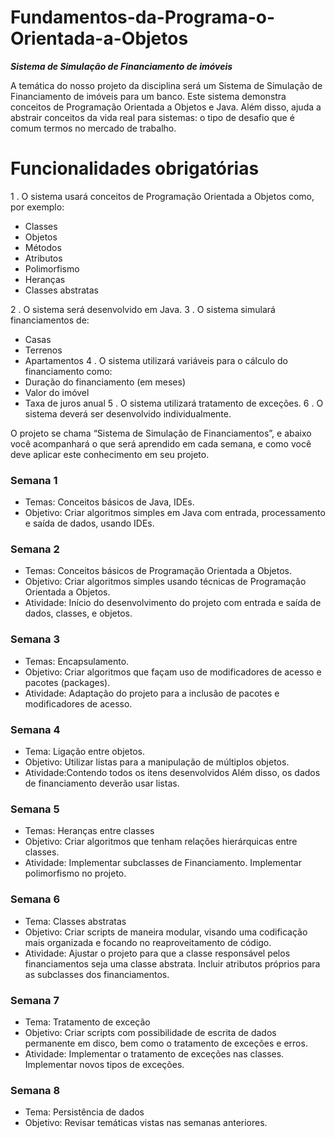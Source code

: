 # Fundamentos-da-Programa-o-Orientada-a-Objetos
 ***Sistema de Simulação de Financiamento de imóveis***

A temática do nosso projeto da disciplina será um Sistema de Simulação de Financiamento de imóveis para um banco. Este sistema demonstra conceitos de Programação Orientada a Objetos e Java. Além disso, ajuda a abstrair conceitos da vida real para sistemas: o tipo de desafio que é comum termos no mercado de trabalho.

# Funcionalidades obrigatórias
  1 . O sistema usará conceitos de Programação Orientada a Objetos como, por exemplo:

 - Classes
 - Objetos
 - Métodos
 - Atributos
 - Polimorfismo
 - Heranças
 - Classes abstratas

 2 . O sistema será desenvolvido em Java. 
 3 . O sistema simulará financiamentos de:
 - Casas
 - Terrenos
 - Apartamentos
 4 . O sistema utilizará variáveis para o cálculo do financiamento como:
 - Duração do financiamento (em meses)
 - Valor do imóvel
 - Taxa de juros anual
 5 . O sistema utilizará tratamento de exceções.
 6 . O sistema deverá ser desenvolvido individualmente.

 O projeto se chama “Sistema de Simulação de Financiamentos”, e abaixo você acompanhará o que será aprendido em cada semana, e como você deve aplicar este conhecimento em seu projeto.

 ### Semana 1
 - Temas: Conceitos básicos de Java, IDEs.
 - Objetivo: Criar algoritmos simples em Java com entrada, processamento e saída de dados, usando IDEs.
 
 ### Semana 2
 - Temas: Conceitos básicos de Programação Orientada a Objetos.
 - Objetivo: Criar algoritmos simples usando técnicas de Programação Orientada a Objetos.
 - Atividade: Início do desenvolvimento do projeto com entrada e saída de dados, classes, e objetos.
 
 ### Semana 3
 - Temas: Encapsulamento.
 - Objetivo: Criar algoritmos que façam uso de modificadores de acesso e pacotes (packages).
 - Atividade: Adaptação do projeto para a inclusão de pacotes e modificadores de acesso.
 
 ### Semana 4 
 - Tema: Ligação entre objetos.
 - Objetivo: Utilizar listas para a manipulação de múltiplos objetos.
 - Atividade:Contendo todos os itens desenvolvidos Além disso, os dados de financiamento deverão usar listas.
 
 ### Semana 5
 - Temas: Heranças entre classes
 - Objetivo: Criar algoritmos que tenham relações hierárquicas entre classes.
 - Atividade: Implementar subclasses de Financiamento. Implementar polimorfismo no projeto.
 
 ### Semana 6
 - Tema: Classes abstratas
 - Objetivo: Criar scripts de maneira modular, visando uma codificação mais organizada e focando no reaproveitamento de código.
 - Atividade: Ajustar o projeto para que a classe responsável pelos financiamentos seja uma classe abstrata. Incluir atributos 
   próprios para as subclasses dos financiamentos.
 
 ### Semana 7
 - Tema: Tratamento de exceção
 - Objetivo: Criar scripts com possibilidade de escrita de dados permanente em disco, bem como o tratamento de exceções e erros.
 - Atividade: Implementar o tratamento de exceções nas classes. Implementar novos tipos de exceções.
 
 ### Semana 8 
 - Tema: Persistência de dados
 - Objetivo: Revisar temáticas vistas nas semanas anteriores.
